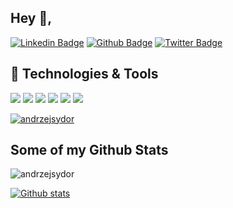 <!--
**andrzejsydor/andrzejsydor** is a ✨ _special_ ✨ repository because its `README.md` (this file) appears on your GitHub profile.

Here are some ideas to get you started:

- 🔭 I’m currently working on ...
- 🌱 I’m currently learning ...
- 👯 I’m looking to collaborate on ...
- 🤔 I’m looking for help with ...
- 💬 Ask me about ...
- 📫 How to reach me: ...
- 😄 Pronouns: ...
- ⚡ Fun fact: ...
-->

## Hey 👋, 
[![Linkedin Badge](https://img.shields.io/badge/-andrzejsydor-0072b1?style=flat&logo=Linkedin&logoColor=white&link=https://www.linkedin.com/in/andrzejsydor/)](https://www.linkedin.com/in/andrzejsydor/) [![Github Badge](https://img.shields.io/badge/-andrzejsydor-grey?style=flat&logo=github&logoColor=white&link=https://github.com/andrzejsydor/)](https://www.github.com/andrzejsydor/) 
[![Twitter Badge](https://img.shields.io/badge/-AndrzejSydor-00acee?style=flat&logo=twitter&logoColor=white&link=https://twitter.com/AndrzejSydor/)](https://www.twitter.com/AndrzejSydor/) 
<!--
[![](https://img.shields.io/twitter/follow/andrzejsydor.svg?style=social)](https://twitter.com/intent/follow?screen_name=andrzejsydor)
-->
## 🔧 Technologies & Tools
![](https://img.shields.io/badge/Tools-Docker-informational?style=flat&logo=docker&logoColor=white&color=2bbc8a)
![](https://img.shields.io/badge/Tools-Kubernetes-informational?style=flat&logo=kubernetes&logoColor=white&color=2bbc8a)
![](https://img.shields.io/badge/Tools-AWS-informational?style=flat&logo=kubernetes&logoColor=white&color=2bbc8a)
![](https://img.shields.io/badge/Code-Java-informational?style=flat&logo=python&logoColor=white&color=2bbc8a)
![](https://img.shields.io/badge/Code-Python-informational?style=flat&logo=python&logoColor=white&color=2bbc8a)
![](https://img.shields.io/badge/Code-JavaScript-informational?style=flat&logo=javascript&logoColor=white&color=2bbc8a)

<!--
![](https://img.shields.io/badge/OS-Linux-informational?style=flat&logo=linux&logoColor=white&color=2bbc8a)
![](https://img.shields.io/badge/Editor-IntelliJ_IDEA-informational?style=flat&logo=intellij-idea&logoColor=white&color=2bbc8a)
![](https://img.shields.io/badge/Shell-Bash-informational?style=flat&logo=gnu-bash&logoColor=white&color=2bbc8a)
-->

<!--
![](https://img.shields.io/badge/Code-Golang-informational?style=flat&logo=go&logoColor=white&color=2bbc8a)
![](https://img.shields.io/badge/Code-Make-informational?style=flat&logo=cmake&logoColor=white&color=2bbc8a)
![](https://img.shields.io/badge/Code-Vue-informational?style=flat&logo=vue.js&logoColor=white&color=2bbc8a)
-->

<!--
![](https://img.shields.io/badge/Tools-Red_Hat_OpenShift-informational?style=flat&logo=red-hat-open-shift&logoColor=white&color=2bbc8a)
![](https://img.shields.io/badge/Cloud-Digital_Ocean-informational?style=flat&logo=digitalocean&logoColor=white&color=2bbc8a)
-->

<p align="left"> <a href="https://github.com/ryo-ma/github-profile-trophy"><img src="https://github-profile-trophy.vercel.app/?username=andrzejsydor" alt="andrzejsydor" /></a> </p>

## Some of my Github Stats
<p align=left> <img src=https://komarev.com/ghpvc/?username=andrzejsydor alt=andrzejsydor /> </p>

[![Github stats](https://github-readme-stats.vercel.app/api?username=andrzejsydor&show_icons=true&include_all_commits=true)](https://github.com/andrzejsydor/github-readme-stats)
<!--
[![Top Langs](https://github-readme-stats.vercel.app/api/top-langs/?username=andrzejsydor&layout=compact)](https://github.com/andrzejsydor/github-readme-stats)
-->
